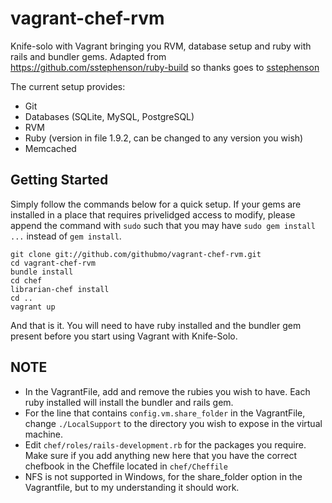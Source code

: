 vagrant-chef-rvm
================

Knife-solo with Vagrant bringing you RVM, database setup and ruby with rails and bundler gems. Adapted from https://github.com/sstephenson/ruby-build so thanks goes to [sstephenson](https://github.com/sstephenson)

The current setup provides:

* Git
* Databases (SQLite, MySQL, PostgreSQL)
* RVM
* Ruby (version in file 1.9.2, can be changed to any version you wish)
* Memcached

Getting Started
---------------

Simply follow the commands below for a quick setup. If your gems are installed in a place that requires privelidged access to modify, please append the command with `sudo` such that you may have `sudo gem install ...` instead of `gem install`.

```shell
git clone git://github.com/githubmo/vagrant-chef-rvm.git
cd vagrant-chef-rvm
bundle install
cd chef
librarian-chef install
cd ..
vagrant up
```

And that is it. You will need to have ruby installed and the bundler gem present before you start using Vagrant with Knife-Solo.

NOTE
----

* In the VagrantFile, add and remove the rubies you wish to have. Each ruby installed will install the bundler and rails gem.
* For the line that contains `config.vm.share_folder` in the VagrantFile, change `./LocalSupport` to the directory you wish to expose in the virtual machine.
* Edit `chef/roles/rails-development.rb` for the packages you require. Make sure if you add anything new here that you have the correct chefbook in the Cheffile located in `chef/Cheffile`
* NFS is not supported in Windows, for the share_folder option in the Vagrantfile, but to my understanding it should work.
